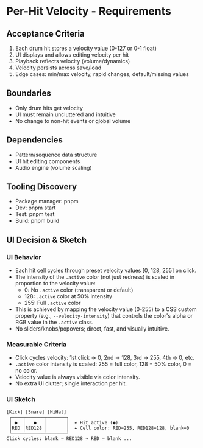 # Per-Hit Velocity - Requirements

## Acceptance Criteria
1. Each drum hit stores a velocity value (0-127 or 0-1 float)
2. UI displays and allows editing velocity per hit
3. Playback reflects velocity (volume/dynamics)
4. Velocity persists across save/load
5. Edge cases: min/max velocity, rapid changes, default/missing values

## Boundaries
- Only drum hits get velocity
- UI must remain uncluttered and intuitive
- No change to non-hit events or global volume

## Dependencies
- Pattern/sequence data structure
- UI hit editing components
- Audio engine (volume scaling)


## Tooling Discovery
- Package manager: pnpm
- Dev: pnpm start
- Test: pnpm test
- Build: pnpm build


## UI Decision & Sketch


### UI Behavior
- Each hit cell cycles through preset velocity values [0, 128, 255] on click.
- The intensity of the `.active` color (not just redness) is scaled in proportion to the velocity value:
    - 0: No `.active` color (transparent or default)
    - 128: `.active` color at 50% intensity
    - 255: Full `.active` color
- This is achieved by mapping the velocity value (0-255) to a CSS custom property (e.g., `--velocity-intensity`) that controls the color's alpha or RGB value in the `.active` class.
- No sliders/knobs/popovers; direct, fast, and visually intuitive.


### Measurable Criteria
- Click cycles velocity: 1st click → 0, 2nd → 128, 3rd → 255, 4th → 0, etc.
- `.active` color intensity is scaled: 255 = full color, 128 = 50% color, 0 = no color.
- Velocity value is always visible via color intensity.
- No extra UI clutter; single interaction per hit.

### UI Sketch

```
[Kick] [Snare] [HiHat]
 ┌────┬───────┬───────┐
 │ ●  │   ●   │       │  ← Hit active (●)
 │RED │RED128 │       │  ← Cell color: RED=255, RED128=128, blank=0
 └────┴───────┴───────┘
Click cycles: blank → RED128 → RED → blank ...
```
